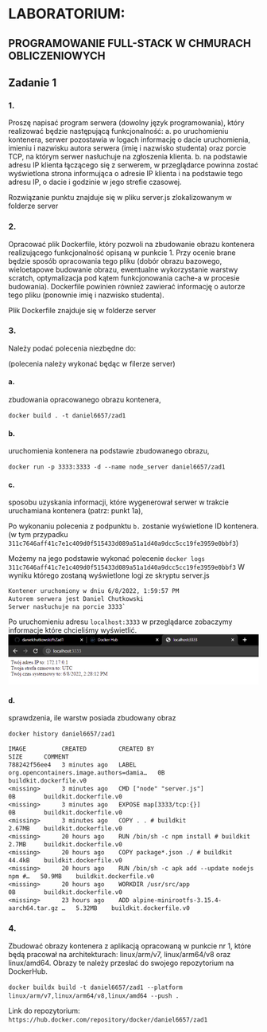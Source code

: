 # LABORATORIUM:

## PROGRAMOWANIE FULL-STACK W CHMURACH OBLICZENIOWYCH

## Zadanie 1

### 1. 

Proszę napisać program serwera (dowolny język programowania), który realizować będzie
następującą funkcjonalność:
a. po uruchomieniu kontenera, serwer pozostawia w logach informację o dacie
uruchomienia, imieniu i nazwisku autora serwera (imię i nazwisko studenta) oraz porcie
TCP, na którym serwer nasłuchuje na zgłoszenia klienta.
b. na podstawie adresu IP klienta łączącego się z serwerem, w przeglądarce powinna zostać
wyświetlona strona informująca o adresie IP klienta i na podstawie tego adresu IP, o dacie
i godzinie w jego strefie czasowej. 


Rozwiązanie punktu znajduje się w pliku server.js zlokalizowanym w folderze server  


### 2.

Opracować plik Dockerfile, który pozwoli na zbudowanie obrazu kontenera realizującego
funkcjonalność opisaną w punkcie 1. Przy ocenie brane będzie sposób opracowania tego pliku
(dobór obrazu bazowego, wieloetapowe budowanie obrazu, ewentualne wykorzystanie warstwy
scratch, optymalizacja pod kątem funkcjonowania cache-a w procesie budowania). Dockerfile
powinien również zawierać informację o autorze tego pliku (ponownie imię i nazwisko studenta).


Plik Dockerfile znajduje się w folderze server


### 3. 

Należy podać polecenia niezbędne do:

(polecenia należy wykonać będąc w filerze server)
#### a. 

zbudowania opracowanego obrazu kontenera,

`docker build . -t daniel6657/zad1`
#### b. 

uruchomienia kontenera na podstawie zbudowanego obrazu,

`docker run -p 3333:3333 -d --name node_server daniel6657/zad1`

#### c. 

sposobu uzyskania informacji, które wygenerował serwer w trakcie uruchamiana kontenera
(patrz: punkt 1a),

Po wykonaniu polecenia z podpunktu `b.` zostanie wyświetlone ID kontenera.
(w tym przypadku `311c7646aff41c7e1c409d0f515433d089a51a1d40a9dcc5cc19fe3959e0bbf3`)

Możemy na jego podstawie wykonać polecenie `docker logs 311c7646aff41c7e1c409d0f515433d089a51a1d40a9dcc5cc19fe3959e0bbf3`
W wyniku którego zostaną wyświetlone logi ze skryptu server.js
```
Kontener uruchomiony w dniu 6/8/2022, 1:59:57 PM
Autorem serwera jest Daniel Chutkowski
Serwer nasłuchuje na porcie 3333`
 ```
Po uruchomieniu adresu `localhost:3333` w przeglądarce zobaczymy informacje które chcieliśmy wyświetlić.
![img.png](img.png)

#### d. 

sprawdzenia, ile warstw posiada zbudowany obraz

`docker history daniel6657/zad1`

```aidl
IMAGE          CREATED         CREATED BY                                      SIZE      COMMENT
788242f56ee4   3 minutes ago   LABEL org.opencontainers.image.authors=damia…   0B        buildkit.dockerfile.v0
<missing>      3 minutes ago   CMD ["node" "server.js"]                        0B        buildkit.dockerfile.v0
<missing>      3 minutes ago   EXPOSE map[3333/tcp:{}]                         0B        buildkit.dockerfile.v0
<missing>      3 minutes ago   COPY . . # buildkit                             2.67MB    buildkit.dockerfile.v0
<missing>      20 hours ago    RUN /bin/sh -c npm install # buildkit           2.7MB     buildkit.dockerfile.v0
<missing>      20 hours ago    COPY package*.json ./ # buildkit                44.4kB    buildkit.dockerfile.v0
<missing>      20 hours ago    RUN /bin/sh -c apk add --update nodejs npm #…   50.9MB    buildkit.dockerfile.v0
<missing>      20 hours ago    WORKDIR /usr/src/app                            0B        buildkit.dockerfile.v0
<missing>      23 hours ago    ADD alpine-minirootfs-3.15.4-aarch64.tar.gz …   5.32MB    buildkit.dockerfile.v0
```
### 4.

Zbudować obrazy kontenera z aplikacją opracowaną w punkcie nr 1, które będą pracował na
architekturach: linux/arm/v7, linux/arm64/v8 oraz linux/amd64. Obrazy te należy przesłać do
swojego repozytorium na DockerHub.

`docker buildx build -t daniel6657/zad1 --platform linux/arm/v7,linux/arm64/v8,linux/amd64 --push .`

Link do repozytorium: `https://hub.docker.com/repository/docker/daniel6657/zad1`
